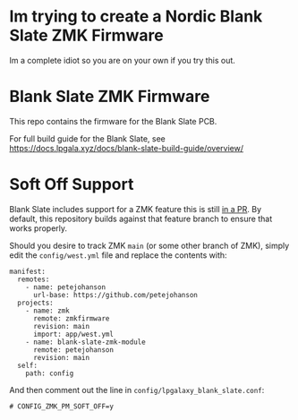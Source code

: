 # Im trying to create a Nordic Blank Slate ZMK Firmware

Im a complete idiot so you are on your own if you try this out. 

# Blank Slate ZMK Firmware

This repo contains the firmware for the Blank Slate PCB.

For full build guide for the Blank Slate, see https://docs.lpgala.xyz/docs/blank-slate-build-guide/overview/

# Soft Off Support

Blank Slate includes support for a ZMK feature this is still [in a PR](https://github.com/zmkfirmware/zmk/pull/1942). By default, this repository builds against that feature branch to ensure that works properly.

Should you desire to track ZMK `main` (or some other branch of ZMK), simply edit the `config/west.yml` file and replace the contents with:

```
manifest:
  remotes:
    - name: petejohanson
      url-base: https://github.com/petejohanson
  projects:
    - name: zmk
      remote: zmkfirmware
      revision: main
      import: app/west.yml
    - name: blank-slate-zmk-module
      remote: petejohanson
      revision: main
  self:
    path: config
```

And then comment out the line in `config/lpgalaxy_blank_slate.conf`:

```
# CONFIG_ZMK_PM_SOFT_OFF=y
```
